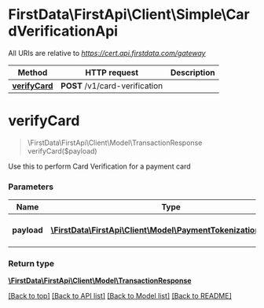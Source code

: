 # FirstData\FirstApi\Client\Simple\CardVerificationApi

All URIs are relative to *https://cert.api.firstdata.com/gateway*

Method | HTTP request | Description
------------- | ------------- | -------------
[**verifyCard**](CardVerificationApi.md#verifyCard) | **POST** /v1/card-verification | 


# **verifyCard**
> \FirstData\FirstApi\Client\Model\TransactionResponse verifyCard($payload)



Use this to perform Card Verification for a payment card

### Parameters

Name | Type | Description  | Notes
------------- | ------------- | ------------- | -------------
 **payload** | [**\FirstData\FirstApi\Client\Model\PaymentTokenizationRequest**](../Model/PaymentTokenizationRequest.md)| Card Verification request |

### Return type

[**\FirstData\FirstApi\Client\Model\TransactionResponse**](../Model/TransactionResponse.md)

[[Back to top]](#) [[Back to API list]](../../README.md#documentation-for-api-endpoints) [[Back to Model list]](../../README.md#documentation-for-models) [[Back to README]](../../README.md)

